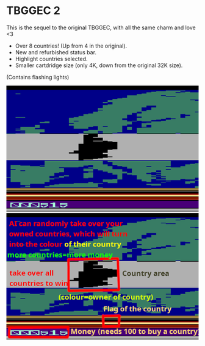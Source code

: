 # TBGGEC 2

This is the sequel to the original TBGGEC, with all the same charm and love <3

- Over 8 countries! (Up from 4 in the original).
- New and refurbished status bar.
- Highlight countries selected.
- Smaller cartdridge size (only 4K, down from the original 32K size).

(Contains flashing lights)

![Gameplay](https://raw.githubusercontent.com/wxwisiasdf/TBGGEC/main/IMG0.png)
![Gameplay + One of the best picture editions of all time](https://raw.githubusercontent.com/wxwisiasdf/TBGGEC/main/IMG1.png)
